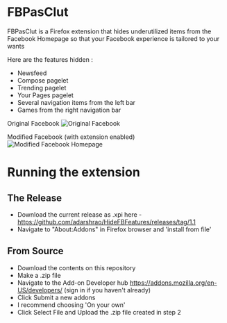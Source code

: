 # FBPasClut

FBPasClut is a Firefox extension that hides underutilized items from the Facebook Homepage so that your Facebook experience is tailored to your wants

Here are the features hidden :
- Newsfeed
- Compose pagelet
- Trending pagelet
- Your Pages pagelet
- Several navigation items from the left bar
- Games from the right navigation bar

Original Facebook
![Original Facebook](https://i.imgur.com/5s8XF5J.png)

Modified Facebook (with extension enabled)
![Modified Facebook Homepage](https://i.imgur.com/v2fIIvj.png)

# Running the extension

## The Release

- Download the current release as .xpi here - https://github.com/adarshrao/HideFBFeatures/releases/tag/1.1
- Navigate to "About:Addons" in Firefox browser and 'install from file'

## From Source

- Download the contents on this repository
- Make a .zip file
- Navigate to the Add-on Developer hub https://addons.mozilla.org/en-US/developers/ (sign in if you haven't already)
- Click Submit a new addons
- I recommend choosing 'On your own'
- Click Select File and Upload the .zip file created in step 2
